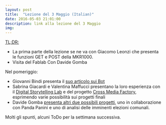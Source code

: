 ```yaml
---
layout: post
title:  "Lezione del 3 Maggio (Italian)"
date: 2016-05-03 21:01:00
description: link alla lezione del 3 Maggio
img:
---
```


[TL;DR:](https://en.wikipedia.org/wiki/Wikipedia:Too_long;_didn%27t_read)

* La prima parte della lezione se ne va con Giacomo Leonzi che presenta le funzioni GET e POST della MKR1000.
* Visita del Fablab Con Davide Gomba

Nel pomeriggio:

* Giovanni Bindi presenta il [suo articolo sui Bot](http://bit.ly/1NS64qc)
* Sabrina Giacardi e Valentina Maffucci presentano la loro esperienza con il [Digital Storytelling Lab](http://www.digitalstorytellinglab.com/) e del progetto [Cross Media Factory](http://crossmediafactory.it/sh/), esprimendo varie possibilità sui progetti finali
* Davide Gomba [presenta altri due possibili progetti](http://bit.ly/1rXqbdc), uno in collaborazione con Panda Panini e uno di analisi delle imminenti elezioni comunali.

Molti gli spunti, alcuni ToDo per la settimana successiva.
